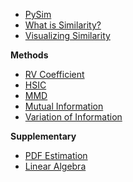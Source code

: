 * [PySim](/)
* [What is Similarity?](similarity.md)
* [Visualizing Similarity](taylor.md)

**Methods**
* [RV Coefficient](rv.md)
* [HSIC](hsic.md)
* [MMD](mmd.md)
* [Mutual Information](mi.md)
* [Variation of Information](vi.md)

**Supplementary**
* [PDF Estimation](pdf_est.md)
* [Linear Algebra](lin_alg.md)